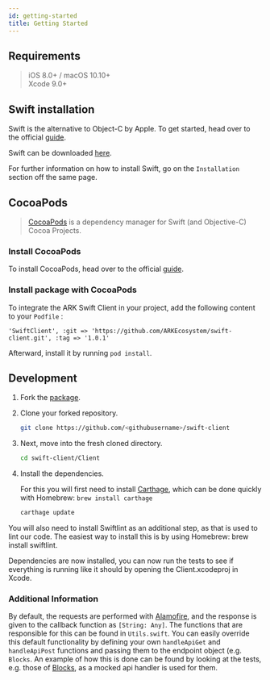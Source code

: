 ```yaml
---
id: getting-started
title: Getting Started
---
```


## Requirements
   > iOS 8.0+ / macOS 10.10+  
   Xcode 9.0+  

## Swift installation

Swift is the alternative to Object-C by Apple. To get started, head over to the official [guide](https://swift.org/getting-started/).

Swift can be downloaded [here](https://swift.org/download/#using-downloads).

For further information on how to install Swift, go on the `Installation` section off the same page.

## CocoaPods

> [CocoaPods](https://cocoapods.org) is a dependency manager for Swift (and Objective-C) Cocoa Projects.

### Install CocoaPods

To install CocoaPods, head over  to the official [guide](https://guides.cocoapods.org/using/getting-started.html).

### Install package with CocoaPods

To integrate the ARK Swift Client in your project, add the following content to your `Podfile` :

```pod
'SwiftClient', :git => 'https://github.com/ARKEcosystem/swift-client.git', :tag => '1.0.1'
```

Afterward, install it by running `pod install`.

## Development

1. Fork the [package](https://github.com/ARKEcosystem/swift-client).

2. Clone your forked repository.

   ```bash
   git clone https://github.com/<githubusername>/swift-client
   ```

3. Next, move into the fresh cloned directory.

   ```bash
   cd swift-client/Client
   ```

4. Install the dependencies.

   For this you will first need to install [Carthage](https://github.com/Carthage/Carthage), which can be done quickly with Homebrew: `brew install carthage`

   ```bash
   carthage update
   ```

You will also need to install Swiftlint as an additional step, as that is used to lint our code. The easiest way to install this is by using Homebrew: brew install swiftlint.

Dependencies are now installed, you can now run the tests to see if everything is running like it should by opening the Client.xcodeproj in Xcode.

### Additional Information

By default, the requests are performed with [Alamofire](https://github.com/Alamofire/Alamofire), and the response is given to the callback function as `[String: Any]`.
The functions that are responsible for this can be found in `Utils.swift`.
You can easily override this default functionality by defining your own `handleApiGet` and `handleApiPost` functions and passing them to the endpoint object (e.g. `Blocks`.
An example of how this is done can be found by looking at the tests, e.g. those of [Blocks](https://github.com/ARKEcosystem/swift-client/blob/master/Client/ClientTests/Api/Endpoints/BlocksTest.swift), as a mocked api handler is used for them.
